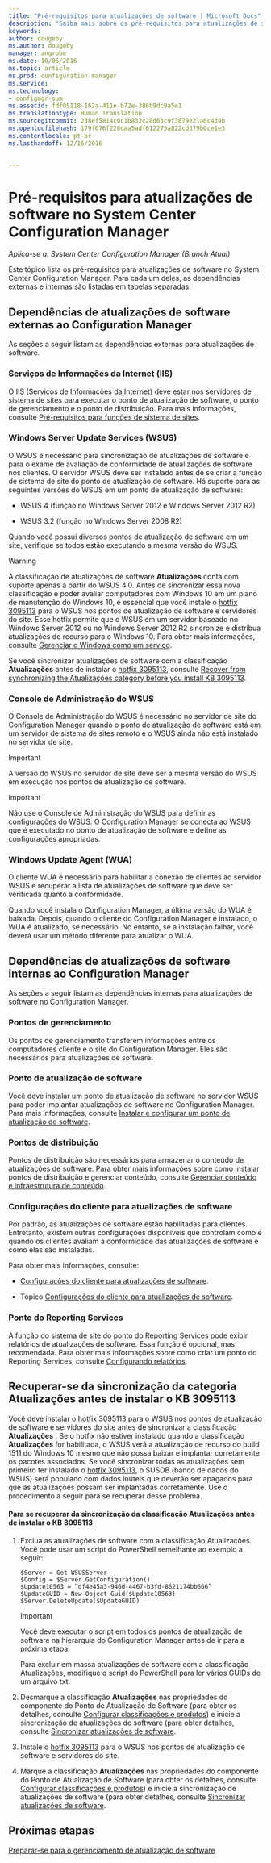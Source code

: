 ```yaml
---
title: "Pré-requisitos para atualizações de software | Microsoft Docs"
description: "Saiba mais sobre os pré-requisitos para atualizações de software no System Center Configuration Manager."
keywords: 
author: dougeby
ms.author: dougeby
manager: angrobe
ms.date: 10/06/2016
ms.topic: article
ms.prod: configuration-manager
ms.service: 
ms.technology:
- configmgr-sum
ms.assetid: fdf05118-162a-411e-b72e-386b9dc9a5e1
ms.translationtype: Human Translation
ms.sourcegitcommit: 238ef5814c0c1b832c28d63c9f3879e21a6c439b
ms.openlocfilehash: 179f076f228daa5adf612275a822cd379b0ce1e3
ms.contentlocale: pt-br
ms.lasthandoff: 12/16/2016


---
```


# <a name="prerequisites-for-software-updates-in-system-center-configuration-manager"></a>Pré-requisitos para atualizações de software no System Center Configuration Manager

*Aplica-se a: System Center Configuration Manager (Branch Atual)*

Este tópico lista os pré-requisitos para atualizações de software no System Center Configuration Manager. Para cada um deles, as dependências externas e internas são listadas em tabelas separadas.  

## <a name="software-update-dependencies-external-to-configuration-manager"></a>Dependências de atualizações de software externas ao Configuration Manager  
 As seções a seguir listam as dependências externas para atualizações de software.  

### <a name="internet-information-services-iis"></a>Serviços de Informações da Internet (IIS)  
 O IIS (Serviços de Informações da Internet) deve estar nos servidores de sistema de sites para executar o ponto de atualização de software, o ponto de gerenciamento e o ponto de distribuição. Para mais informações, consulte [Pré-requisitos para funções de sistema de sites](../../core/plan-design/configs/site-and-site-system-prerequisites.md).  

### <a name="windows-server-update-services-wsus"></a>Windows Server Update Services (WSUS)  
 O WSUS é necessário para sincronização de atualizações de software e para o exame de avaliação de conformidade de atualizações de software nos clientes. O servidor WSUS deve ser instalado antes de se criar a função de sistema de site do ponto de atualização de software. Há suporte para as seguintes versões do WSUS em um ponto de atualização de software:  

-   WSUS 4 (função no Windows Server 2012 e Windows Server 2012 R2)  

-   WSUS 3.2 (função no Windows Server 2008 R2)  

 Quando você possui diversos pontos de atualização de software em um site, verifique se todos estão executando a mesma versão do WSUS.  

> [!WARNING]  
>  A classificação de atualizações de software **Atualizações** conta com suporte apenas a partir do WSUS 4.0. Antes de sincronizar essa nova classificação e poder avaliar computadores com Windows 10 em um plano de manutenção do Windows 10, é essencial que você instale o [hotfix 3095113](https://support.microsoft.com/kb/3095113) para o WSUS nos pontos de atualização de software e servidores do site. Esse hotfix permite que o WSUS em um servidor baseado no Windows Server 2012 ou no Windows Server 2012 R2 sincronize e distribua atualizações de recurso para o Windows 10. Para obter mais informações, consulte [Gerenciar o Windows como um serviço](../../osd/deploy-use/manage-windows-as-a-service.md).  
>   
>  Se você sincronizar atualizações de software com a classificação **Atualizações** antes de instalar o [hotfix 3095113](https://support.microsoft.com/kb/3095113), consulte [Recover from synchronizing the Atualizações category before you install KB 3095113](#BKMK_RecoverUpgrades).  

### <a name="wsus-administration-console"></a>Console de Administração do WSUS  
 O Console de Administração do WSUS é necessário no servidor de site do Configuration Manager quando o ponto de atualização de software está em um servidor de sistema de sites remoto e o WSUS ainda não está instalado no servidor de site.  

> [!IMPORTANT]  
>  A versão do WSUS no servidor de site deve ser a mesma versão do WSUS em execução nos pontos de atualização de software.  

> [!IMPORTANT]  
>  Não use o Console de Administração do WSUS para definir as configurações do WSUS. O Configuration Manager se conecta ao WSUS que é executado no ponto de atualização de software e define as configurações apropriadas.  

### <a name="windows-update-agent-wua"></a>Windows Update Agent (WUA)  
 O cliente WUA é necessário para habilitar a conexão de clientes ao servidor WSUS e recuperar a lista de atualizações de software que deve ser verificada quanto à conformidade.  

 Quando você instala o Configuration Manager, a última versão do WUA é baixada. Depois, quando o cliente do Configuration Manager é instalado, o WUA é atualizado, se necessário. No entanto, se a instalação falhar, você deverá usar um método diferente para atualizar o WUA.  

## <a name="software-update-dependencies-internal-to-configuration-manager"></a>Dependências de atualizações de software internas ao Configuration Manager  
 As seções a seguir listam as dependências internas para atualizações de software no Configuration Manager.  

### <a name="management-points"></a>Pontos de gerenciamento  
 Os pontos de gerenciamento transferem informações entre os computadores cliente e o site do Configuration Manager. Eles são necessários para atualizações de software.  

### <a name="software-update-point"></a>Ponto de atualização de software  
 Você deve instalar um ponto de atualização de software no servidor WSUS para poder implantar atualizações de software no Configuration Manager. Para mais informações, consulte [Instalar e configurar um ponto de atualização de software](../get-started/install-a-software-update-point.md).

### <a name="distribution-points"></a>Pontos de distribuição  
 Pontos de distribuição são necessários para armazenar o conteúdo de atualizações de software. Para obter mais informações sobre como instalar pontos de distribuição e gerenciar conteúdo, consulte [Gerenciar conteúdo e infraestrutura de conteúdo](../../core/servers/deploy/configure/manage-content-and-content-infrastructure.md).  

### <a name="client-settings-for-software-updates"></a>Configurações do cliente para atualizações de software  
 Por padrão, as atualizações de software estão habilitadas para clientes. Entretanto, existem outras configurações disponíveis que controlam como e quando os clientes avaliam a conformidade das atualizações de software e como elas são instaladas.  

 Para obter mais informações, consulte:  

-   [Configurações do cliente para atualizações de software](../get-started/manage-settings-for-software-updates.md#a-namebkmkclientsettingsa-client-settings-for-software-updates).  

-   Tópico [Configurações do cliente para atualizações de software](../../core/clients/deploy/about-client-settings.md#software-updates).  

### <a name="reporting-services-point"></a>Ponto do Reporting Services  
 A função do sistema de site do ponto do Reporting Services pode exibir relatórios de atualizações de software. Essa função é opcional, mas recomendada. Para obter mais informações sobre como criar um ponto do Reporting Services, consulte [Configurando relatórios](../../core/servers/manage/configuring-reporting.md).  

##  <a name="BKMK_RecoverUpgrades"></a> Recuperar-se da sincronização da categoria Atualizações antes de instalar o KB 3095113  
 Você deve instalar o [hotfix 3095113](https://support.microsoft.com/kb/3095113) para o WSUS nos pontos de atualização de software e servidores do site antes de sincronizar a classificação **Atualizações** . Se o hotfix não estiver instalado quando a classificação **Atualizações** for habilitada, o WSUS verá a atualização de recurso do build 1511 do Windows 10 mesmo que não possa baixar e implantar corretamente os pacotes associados. Se você sincronizar todas as atualizações sem primeiro ter instalado o [hotfix 3095113](https://support.microsoft.com/kb/3095113), o SUSDB (banco de dados do WSUS) será populado com dados inúteis que deverão ser apagados para que as atualizações possam ser implantadas corretamente.  Use o procedimento a seguir para se recuperar desse problema.  

#### <a name="to-recover-from-synchronizing-the-upgrades-classification-before-you-install-kb-3095113"></a>Para se recuperar da sincronização da classificação Atualizações antes de instalar o KB 3095113  

1.  Exclua as atualizações de software com a classificação Atualizações. Você pode usar um script do PowerShell semelhante ao exemplo a seguir:  

    ```  
    $Server = Get-WSUSServer  
    $Config = $Server.GetConfiguration()  
    $Update10563 = “df4e45a3-946d-4467-b3fd-8621174bb666”  
    $UpdateGUID = New-Object Guid($Update10563)  
    $Server.DeleteUpdate($UpdateGUID)  
    ```  

    > [!IMPORTANT]  
    >  Você deve executar o script em todos os pontos de atualização de software na hierarquia do Configuration Manager antes de ir para a próxima etapa.  

     Para excluir em massa atualizações de software com a classificação Atualizações, modifique o script do PowerShell para ler vários GUIDs de um arquivo txt.  

2.  Desmarque a classificação **Atualizações** nas propriedades do componente do Ponto de Atualização de Software (para obter os detalhes, consulte [Configurar classificações e produtos](../get-started/configure-classifications-and-products.md)) e inicie a sincronização de atualizações de software (para obter detalhes, consulte [Sincronizar atualizações de software](../get-started/synchronize-software-updates.md).  

3.  Instale o [hotfix 3095113](https://support.microsoft.com/kb/3095113) para o WSUS nos pontos de atualização de software e servidores do site.  

4.  Marque a classificação **Atualizações** nas propriedades do componente do Ponto de Atualização de Software (para obter os detalhes, consulte [Configurar classificações e produtos](../get-started/configure-classifications-and-products.md)) e inicie a sincronização de atualizações de software (para obter detalhes, consulte [Sincronizar atualizações de software](../get-started/synchronize-software-updates.md).  

## <a name="next-steps"></a>Próximas etapas
[Preparar-se para o gerenciamento de atualização de software](../get-started/prepare-for-software-updates-management.md)

